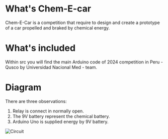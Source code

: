 # What's Chem-E-car

Chem-E-Car is a competition that require to design and create a prototype of a car propelled and braked by chemical energy.

# What's included

Within src you will find the main Arduino code of 2024 competition in Peru - Qusco by Universidad Nacional Med - team.

# Diagram

There are three observations: 
1. Relay is connect in normally open.
2. The 9V battery represent the chemical battery.
3. Arduino Uno is supplied energy by 9V battery.

![Circuit](ChemEcar2024Med/diagram.png)

